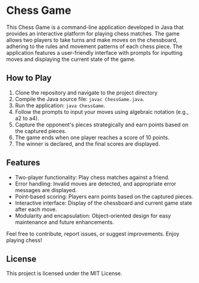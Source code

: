 # Chess Game

This Chess Game is a command-line application developed in Java that provides an interactive platform for playing chess matches. The game allows two players to take turns and make moves on the chessboard, adhering to the rules and movement patterns of each chess piece. The application features a user-friendly interface with prompts for inputting moves and displaying the current state of the game.

## How to Play

1. Clone the repository and navigate to the project directory
2. Compile the Java source file: `javac ChessGame.java`.
3. Run the application: `java ChessGame`.
4. Follow the prompts to input your moves using algebraic notation (e.g., a2 to a4).
5. Capture the opponent's pieces strategically and earn points based on the captured pieces.
6. The game ends when one player reaches a score of 10 points.
7. The winner is declared, and the final scores are displayed.

## Features

- Two-player functionality: Play chess matches against a friend.
- Error handling: Invalid moves are detected, and appropriate error messages are displayed.
- Point-based scoring: Players earn points based on the captured pieces.
- Interactive interface: Display of the chessboard and current game state after each move.
- Modularity and encapsulation: Object-oriented design for easy maintenance and future enhancements.

Feel free to contribute, report issues, or suggest improvements. Enjoy playing chess!

## License

This project is licensed under the MIT License.
